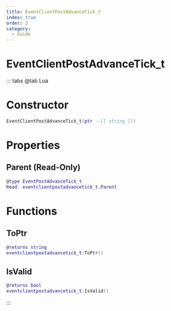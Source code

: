 ```yaml
---
title: EventClientPostAdvanceTick_t
index: true
order: 2
category:
  - Guide
---
```


# EventClientPostAdvanceTick_t

::: tabs
@tab Lua
# Constructor
```lua
EventClientPostAdvanceTick_t(ptr --[[ string ]])
```
# Properties
## Parent (Read-Only)
```lua
@type EventPostAdvanceTick_t
Read: eventclientpostadvancetick_t.Parent
```
# Functions
## ToPtr
```lua
@returns string
eventclientpostadvancetick_t:ToPtr()
```
## IsValid
```lua
@returns bool
eventclientpostadvancetick_t:IsValid()
```

:::